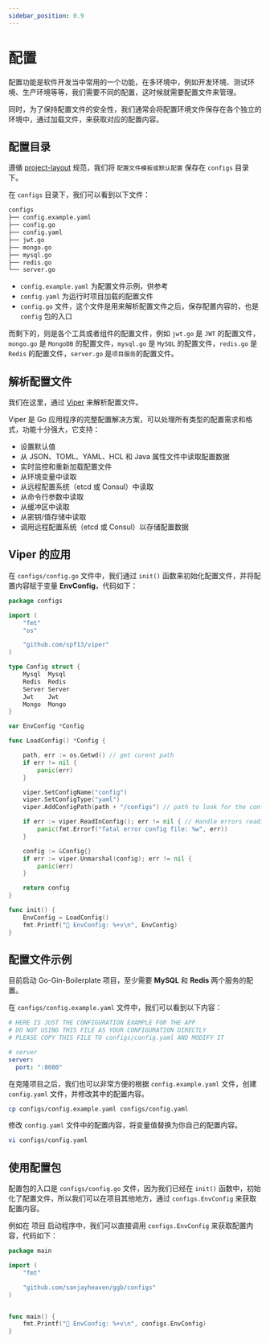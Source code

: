 ```yaml
---
sidebar_position: 0.9
---
```


# 配置

配置功能是软件开发当中常用的一个功能，在多环境中，例如开发环境、测试环境、生产环境等等，我们需要不同的配置，这时候就需要配置文件来管理。

同时，为了保持配置文件的安全性，我们通常会将配置环境文件保存在各个独立的环境中，通过加载文件，来获取对应的配置内容。

## 配置目录

遵循 [project-layout](https://github.com/golang-standards/project-layout) 规范，我们将 `配置文件模板或默认配置` 保存在 `configs` 目录下。

在 `configs` 目录下，我们可以看到以下文件：

```sh
configs
├── config.example.yaml
├── config.go
├── config.yaml
├── jwt.go
├── mongo.go
├── mysql.go
├── redis.go
└── server.go
```

- `config.example.yaml` 为配置文件示例，供参考
- `config.yaml` 为运行时项目加载的配置文件
- `config.go` 文件，这个文件是用来解析配置文件之后，保存配置内容的，也是 `config` 包的入口

而剩下的，则是各个工具或者组件的配置文件，例如 `jwt.go` 是 `JWT` 的配置文件，`mongo.go` 是 `MongoDB` 的配置文件，`mysql.go` 是 `MySQL` 的配置文件，`redis.go` 是 `Redis` 的配置文件，`server.go` 是`项目服务`的配置文件。

## 解析配置文件

我们在这里，通过 [Viper](https://github.com/spf13/viper) 来解析配置文件。

Viper 是 Go 应用程序的完整配置解决方案，可以处理所有类型的配置需求和格式，功能十分强大，它支持：

- 设置默认值
- 从 JSON、TOML、YAML、HCL 和 Java 属性文件中读取配置数据
- 实时监控和重新加载配置文件
- 从环境变量中读取
- 从远程配置系统（etcd 或 Consul）中读取
- 从命令行参数中读取
- 从缓冲区中读取
- 从密钥/值存储中读取
- 调用远程配置系统（etcd 或 Consul）以存储配置数据

## Viper 的应用

在 `configs/config.go` 文件中，我们通过 `init()` 函数来初始化配置文件，并将配置内容赋于变量 **EnvConfig**，代码如下：

```go
package configs

import (
	"fmt"
	"os"

	"github.com/spf13/viper"
)

type Config struct {
	Mysql  Mysql
	Redis  Redis
	Server Server
	Jwt    Jwt
	Mongo  Mongo
}

var EnvConfig *Config

func LoadConfig() *Config {

	path, err := os.Getwd() // get curent path
	if err != nil {
		panic(err)
	}

	viper.SetConfigName("config")
	viper.SetConfigType("yaml")
	viper.AddConfigPath(path + "/configs") // path to look for the config file in

	if err := viper.ReadInConfig(); err != nil { // Handle errors reading the config file
		panic(fmt.Errorf("fatal error config file: %w", err))
	}

	config := &Config{}
	if err := viper.Unmarshal(config); err != nil {
		panic(err)
	}

	return config
}

func init() {
	EnvConfig = LoadConfig()
	fmt.Printf("👻 EnvConfig: %+v\n", EnvConfig)
}

```

## 配置文件示例

目前启动 Go-Gin-Boilerplate 项目，至少需要 **MySQL** 和 **Redis** 两个服务的配置。

在 `configs/config.example.yaml` 文件中，我们可以看到以下内容：

```yaml
# HERE IS JUST THE CONFIGURATION EXAMPLE FOR THE APP
# DO NOT USING THIS FILE AS YOUR CONFIGURATION DIRECTLY
# PLEASE COPY THIS FILE TO configs/config.yaml AND MODIFY IT

# server
server:
  port: ":8080"
```

在克隆项目之后，我们也可以非常方便的根据 `config.example.yaml` 文件，创建 `config.yaml` 文件，并修改其中的配置内容。

```sh
cp configs/config.example.yaml configs/config.yaml
```

修改 `config.yaml` 文件中的配置内容，将变量值替换为你自己的配置内容。

```sh
vi configs/config.yaml
```

## 使用配置包

配置包的入口是 `configs/config.go` 文件，因为我们已经在 `init()` 函数中，初始化了配置文件，所以我们可以在项目其他地方，通过 `configs.EnvConfig` 来获取配置内容。

例如在 项目 启动程序中，我们可以直接调用 `configs.EnvConfig` 来获取配置内容，代码如下：

```go
package main

import (
    "fmt"

    "github.com/sanjayheaven/ggb/configs"
)


func main() {
    fmt.Printf("👻 EnvConfig: %+v\n", configs.EnvConfig)
}
```
